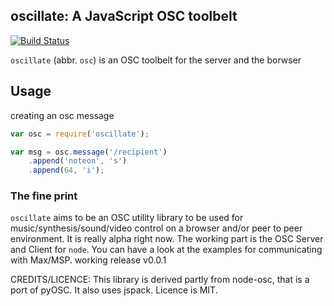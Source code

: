 oscillate: A JavaScript OSC toolbelt
---------------------------------

[![Build Status](https://travis-ci.org/pgk/node-oscillate.svg?branch=master)](https://travis-ci.org/pgk/node-oscillate.svg?branch=master)

`oscillate` (abbr. `osc`) is an OSC toolbelt for the server and the borwser 

## Usage

creating an osc message

``` js
var osc = require('oscillate');

var msg = osc.message('/recipient')
	.append('noteon', 's')
	.append(64, 'i');

```


### The fine print

`oscillate` aims to be an OSC utility library to be used for music/synthesis/sound/video control on a browser and/or peer to peer environment. It is really alpha right now. The working part is the OSC Server and Client for `node`. You can have a look at the examples for communicating with Max/MSP.
working release v0.0.1


CREDITS/LICENCE:
This library is derived partly from node-osc, that is a port of pyOSC. It also uses jspack.
Licence is MIT.
